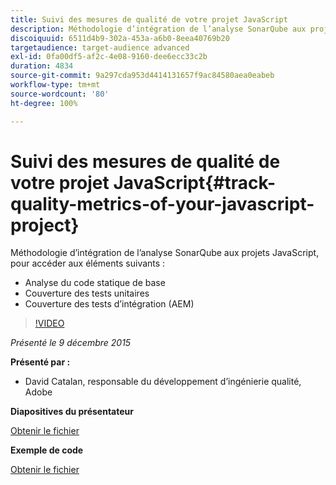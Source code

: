 ```yaml
---
title: Suivi des mesures de qualité de votre projet JavaScript
description: Méthodologie d’intégration de l’analyse SonarQube aux projets JavaScript, pour accéder à • l’analyse de code statique de base • la couverture de test unitaire • la couverture de test d’intégration (AEM)
discoiquuid: 6511d4b9-302a-453a-a6b0-8eea40769b20
targetaudience: target-audience advanced
exl-id: 0fa00df5-af2c-4e08-9160-dee6ecc33c2b
duration: 4834
source-git-commit: 9a297cda953d4414131657f9ac84580aea0eabeb
workflow-type: tm+mt
source-wordcount: '80'
ht-degree: 100%

---
```


# Suivi des mesures de qualité de votre projet JavaScript{#track-quality-metrics-of-your-javascript-project}

Méthodologie d’intégration de l’analyse SonarQube aux projets JavaScript, pour accéder aux éléments suivants :

* Analyse du code statique de base
* Couverture des tests unitaires
* Couverture des tests d’intégration (AEM)

>[!VIDEO](https://video.tv.adobe.com/v/19372/?quality=9)

*Présenté le 9 décembre 2015*

**Présenté par :**

* David Catalan, responsable du développement d’ingénierie qualité, Adobe

**Diapositives du présentateur**

[Obtenir le fichier](assets/aem-gems-js-quality-metrics-12-9-15.pdf)

**Exemple de code**

[Obtenir le fichier](assets/com-adobe-granite-ui-utils-timing-with-licenses.zip)
<!--
[Get back to the Overview](https://helpx.adobe.com/experience-manager/kt/eseminars/gems/aem-index.html)
-->
